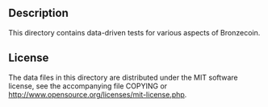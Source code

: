 Description
------------

This directory contains data-driven tests for various aspects of Bronzecoin.

License
--------

The data files in this directory are distributed under the MIT software
license, see the accompanying file COPYING or
http://www.opensource.org/licenses/mit-license.php.

